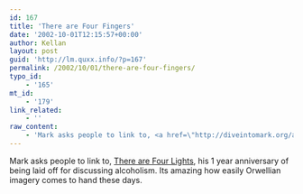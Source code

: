 ```yaml
---
id: 167
title: 'There are Four Fingers'
date: '2002-10-01T12:15:57+00:00'
author: Kellan
layout: post
guid: 'http://lm.quxx.info/?p=167'
permalink: /2002/10/01/there-are-four-fingers/
typo_id:
    - '165'
mt_id:
    - '179'
link_related:
    - ''
raw_content:
    - 'Mark asks people to link to, <a href=\"http://diveintomark.org/archives/2002/10/01.html#there_are_four_lights\">There are Four Lights</a>, his 1 year anniversary of being laid off for discussing alcoholism.  Its amazing how easily Orwellian imagery comes to hand these days.'
---
```


Mark asks people to link to, [There are Four Lights](http://diveintomark.org/archives/2002/10/01.html#there_are_four_lights), his 1 year anniversary of being laid off for discussing alcoholism. Its amazing how easily Orwellian imagery comes to hand these days.